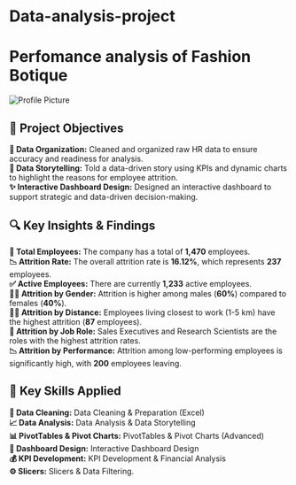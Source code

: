 # Data-analysis-project
<h1>Perfomance analysis of Fashion Botique </h1>

<p>
  <a>
    <img src="C:\Users\vaishali\Downloads\fashion_boutique_dataset.csv" alt="Profile Picture" /></a>
</p>

<h2>🎯 Project Objectives</h2>
<p>
  <strong>🧹 Data Organization:</strong> Cleaned and organized raw HR data to ensure accuracy and readiness for analysis.<br>
  <strong>📖 Data Storytelling:</strong> Told a data-driven story using KPIs and dynamic charts to highlight the reasons for employee attrition.<br>
  <strong>✨ Interactive Dashboard Design:</strong> Designed an interactive dashboard to support strategic and data-driven decision-making.
</p>

<h2>🔍 Key Insights & Findings</h2>
<p>
  <strong>👥 Total Employees:</strong> The company has a total of <strong>1,470</strong> employees.<br>
  <strong>📉 Attrition Rate:</strong> The overall attrition rate is <strong>16.12%</strong>, which represents <strong>237</strong> employees.<br>
  <strong>✅ Active Employees:</strong> There are currently <strong>1,233</strong> active employees.<br>
  <strong>🧑‍💼 Attrition by Gender:</strong> Attrition is higher among males (<strong>60%</strong>) compared to females (<strong>40%</strong>).<br>
  <strong>🚶‍♂️ Attrition by Distance:</strong> Employees living closest to work (1-5 km) have the highest attrition (<strong>87</strong> employees).<br>
  <strong>💼 Attrition by Job Role:</strong> Sales Executives and Research Scientists are the roles with the highest attrition rates.<br>
  <strong>📉 Attrition by Performance:</strong> Attrition among low-performing employees is significantly high, with <strong>200</strong> employees leaving.
</p>

<h2>🔧 Key Skills Applied</h2>
<p>
  <strong>🧼 Data Cleaning:</strong> Data Cleaning & Preparation (Excel)<br>
  <strong>📈 Data Analysis:</strong> Data Analysis & Data Storytelling<br>
  <strong>📊 PivotTables & Pivot Charts:</strong> PivotTables & Pivot Charts (Advanced)<br>
  <strong>🎨 Dashboard Design:</strong> Interactive Dashboard Design<br>
  <strong>💰 KPI Development:</strong> KPI Development & Financial Analysis<br>
  <strong>⚙️ Slicers:</strong> Slicers & Data Filtering.
</p>
